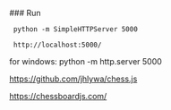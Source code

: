 ### Run
```
 python -m SimpleHTTPServer 5000

 http://localhost:5000/

 ```

for windows:
python -m http.server 5000

 https://github.com/jhlywa/chess.js

 https://chessboardjs.com/